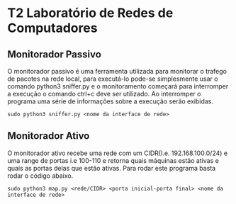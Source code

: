 # T2 Laboratório de Redes de Computadores

## Monitorador Passivo

O monitorador passivo é uma ferramenta utilizada para monitorar o trafego de pacotes na rede local, para executá-lo pode-se simplesmente usar o comando python3 sniffer.py e o monitoramento começará para interromper a execução o comando ctrl+c deve ser utilizado. Ao interromper o programa uma série de informações sobre a execução serão exibidas.

`sudo python3 sniffer.py <nome da interface de rede>`

## Monitorador Ativo 

O monitorador ativo recebe uma rede com um CIDR(I.e. 192.168.100.0/24) e uma range de portas i.e 100-110 e retorna quais máquinas estão ativas e quais as portas delas que estão ativas. Para rodar este programa basta rodar o código abaixo.

`sudo python3 map.py <rede/CIDR> <porta inicial-porta final> <nome da interface de rede>` 